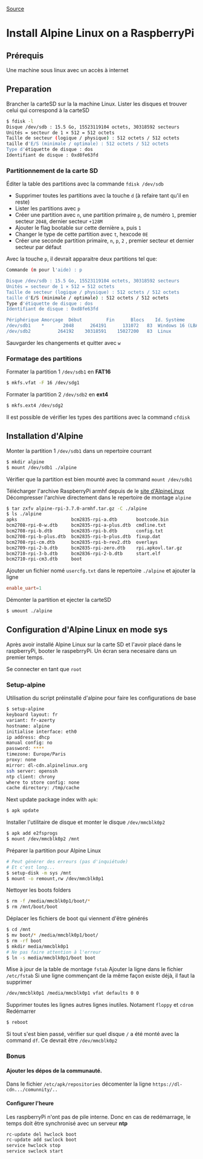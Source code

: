 [Source](https://wiki.alpinelinux.org/wiki/Classic_install_or_sys_mode_on_Raspberry_Pi)
# Install Alpine Linux on a RaspberryPi
## Prérequis
Une machine sous linux avec un accès à internet
## Preparation
Brancher la carteSD sur la la machine Linux.
Lister les disques et trouver celui qui correspond à la carteSD
```sh
$ fdisk -l
Disque /dev/sdb : 15.5 Go, 15523119104 octets, 30318592 secteurs
Unités = secteur de 1 × 512 = 512 octets
Taille de secteur (logique / physique) : 512 octets / 512 octets
taille d'E/S (minimale / optimale) : 512 octets / 512 octets
Type d'étiquette de disque : dos
Identifiant de disque : 0xd8fe63fd
```

### Partitionnement de la carte SD
Éditer la table des partitions avec la commande `fdisk /dev/sdb`
- Supprimer toutes les partitions avec la touche `d` (à refaire tant qu'il en reste)
- Lister les partitions avec `p`
- Créer une partition avec `n`, une partition primaire `p`, de numéro `1`, premier secteur `2048`, dernier secteur `+128M`
- Ajouter le flag bootable sur cette dernière `a`, puis `1`
- Changer le type de cette partition avec `t`, hexcode `0E`
- Créer une seconde partition primaire, `n`, `p`, `2` , premier secteur et dernier secteur par défaut

Avec la touche `p`, il devrait apparaitre deux partitions tel que:
```sh
Commande (m pour l'aide) : p

Disque /dev/sdb : 15.5 Go, 15523119104 octets, 30318592 secteurs
Unités = secteur de 1 × 512 = 512 octets
Taille de secteur (logique / physique) : 512 octets / 512 octets
taille d'E/S (minimale / optimale) : 512 octets / 512 octets
Type d'étiquette de disque : dos
Identifiant de disque : 0xd8fe63fd

Périphérique Amorçage  Début         Fin      Blocs    Id. Système
/dev/sdb1    *       2048      264191      131072   83  Windows 16 (LBA)
/dev/sdb2          264192    30318591    15027200   83  Linux
```

Sauvgarder les changements et quitter avec `w`

### Formatage des partitions
Formater la partition 1 `/dev/sdb1` en **FAT16**
```sh
$ mkfs.vfat -F 16 /dev/sdg1
```

Formater la partition 2 `/dev/sdb2` en **ext4**
```sh
$ mkfs.ext4 /dev/sdg2
```

Il est possible de vérifier les types des partitions avec la command `cfdisk`

## Installation d'Alpine
Monter la partition 1 `/dev/sdb1` dans un repertoire courrant
```sh
$ mkdir alpine
$ mount /dev/sdb1 ./alpine
```
Vérifier que la partition est bien mounté avec la command `mount /dev/sdb1`

Télécharger l'archive RaspberryPi armhf depuis de le [site d'AlpineLinux](https://alpinelinux.org/downloads/)
Décompresser l'archive directement dans le repertoire de montage `alpine`
```sh
$ tar zxfv alpine-rpi-3.7.0-armhf.tar.gz -C ./alpine
$ ls ./alpine
apks                    bcm2835-rpi-a.dtb       bootcode.bin
bcm2708-rpi-0-w.dtb     bcm2835-rpi-a-plus.dtb  cmdline.txt
bcm2708-rpi-b.dtb       bcm2835-rpi-b.dtb       config.txt
bcm2708-rpi-b-plus.dtb  bcm2835-rpi-b-plus.dtb  fixup.dat
bcm2708-rpi-cm.dtb      bcm2835-rpi-b-rev2.dtb  overlays
bcm2709-rpi-2-b.dtb     bcm2835-rpi-zero.dtb    rpi.apkovl.tar.gz
bcm2710-rpi-3-b.dtb     bcm2836-rpi-2-b.dtb     start.elf
bcm2710-rpi-cm3.dtb     boot
```

Ajouter un fichier nomé `usercfg.txt` dans le repertoire `./alpine` et ajouter la ligne 
```toml
enable_uart=1
```

Démonter la partition et ejecter la carteSD
```sh
$ umount ./alpine
```

## Configuration d'Alpine Linux en mode sys
Après avoir installé Alpine Linux sur la carte SD et l'avoir placé dans le raspberryPi, booter le raspebrryPi.
Un écran sera necesaire dans un premier temps.

Se connecter en tant que `root`
### Setup-alpine
Utilisation du script préinstallé d'alpine pour faire les configurations de base
```sh
$ setup-alpine
keyboard layout: fr
variant: fr-azerty
hostname: alpine
initialise interface: eth0
ip address: dhcp
manual config: no
password: ****
timezone: Europe/Paris
proxy: none
mirror: dl-cdn.alpinelinux.org
ssh server: openssh
ntp client: chrony
where to store config: none
cache directory: /tmp/cache
```

Next update package index with `apk`:
```sh
$ apk update
```

Installer l'utilitaire de disque et monter le disque `/dev/mmcblk0p2`
```sh
$ apk add e2fsprogs
$ mount /dev/mmcblk0p2 /mnt
```

Préparer la partition pour Alpine Linux
```sh
# Peut générer des erreurs (pas d'inquiétude)
# Et c'est long...
$ setup-disk -m sys /mnt
$ mount -o remount,rw /dev/mmcblk0p1
```

Nettoyer les boots folders
```sh
$ rm -f /media/mmcblk0p1/boot/*
$ rm /mnt/boot/boot
```

Déplacer les fichiers de boot qui viennent d'être générés
```sh
$ cd /mnt
$ mv boot/* /media/mmcblk0p1/boot/
$ rm -rf boot
$ mkdir media/mmcblk0p1
# Ne pas faire attention à l'erreur
$ ln -s media/mmcblk0p1/boot boot
```

Mise à jour de la table de montage `fstab`
Ajouter la ligne dans le fichier `/etc/fstab`
Si une ligne commençant de la même façon existe déjà, il faut la supprimer
```sh
/dev/mmcblk0p1 /media/mmcblk0p1 vfat defaults 0 0
```

Supprimer toutes les lignes autres lignes inutiles. Notament `floppy` et `cdrom`
Redémarrer
```sh
$ reboot
```

Si tout s'est bien passé, vérifier sur quel disque `/` a été monté avec la command `df`. Ce devrait être `/dev/mmcblk0p2`

### Bonus
#### Ajouter les dépos de la communauté.
Dans le fichier `/etc/apk/repositories` décomenter la ligne `https://dl-cdn.../comunnity/..`

#### Configurer l'heure
Les raspberryPi n'ont pas de pile interne. Donc en cas de redémarrage, le temps doit être synchronisé avec un serveur **ntp**
```sh
rc-update del hwclock boot
rc-update add swclock boot
service hwclock stop
service swclock start
```
